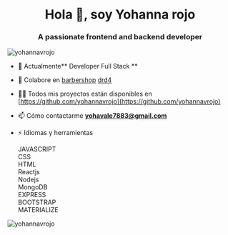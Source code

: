 

 

<h1 align="center">Hola 👋, soy Yohanna rojo</h1>
<h3 align="center">A passionate frontend and backend developer</h3>

<p align="left"> <img src="https://komarev.com/ghpvc/?username=yohannavrojo&label=Profile%20views&color=0e75b6&style=flat" alt="yohannavrojo" /> </p> 


- 🌱 Actualmente** Developer Full Stack **

- 👯 Colabore en [barbershop](https://github.com/leandrogomez28/barbershop.git)
                 [drd4](https://github.com/yohannavrojo/drd4.git)

- 👨‍💻 Todos mis proyectos están disponibles en [https://github.com/yohannavrojo](https://github.com/yohannavrojo)

- 📫 Cómo contactarme **yohavale7883@gmail.com**

- ⚡ Idiomas y herramientas
     <p align="left">JAVASCRIPT<br/>CSS<br/>HTML<br/>Reactjs<br/>Nodejs<br/>MongoDB<br/>EXPRESS<br/>BOOTSTRAP<br/>MATERIALIZE</br>  </p>



<p><img align="center" src="https://github-readme-streak-stats.herokuapp.com/?user=yohannavrojo&" alt="yohannavrojo" /></p>



